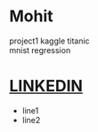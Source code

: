 # Mohit
project1
kaggle
titanic\
mnist
regression
# [LINKEDIN](https://www.linkedin.com/in/mohit-kaushik-115829160)
+ line1
+ line2
